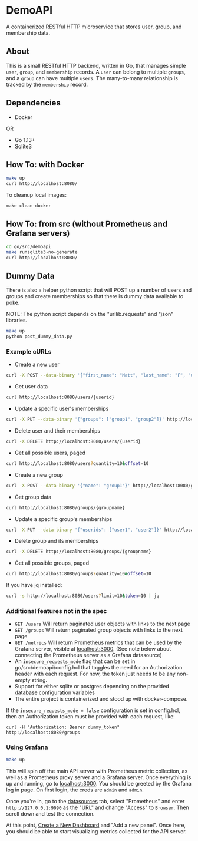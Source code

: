 # DemoAPI

A containerized RESTful HTTP microservice that stores user, group, and
membership data.


## About

This is a small RESTful HTTP backend, written in Go, that manages simple
`user`, `group`, and `membership` records. A `user` can belong to multiple
`groups`, and a `group` can have multiple `users`. The many-to-many
relationship is tracked by the `membership` record.


## Dependencies

- Docker

OR

- Go 1.13+
- Sqlite3


## How To: with Docker

```sh
make up
curl http://localhost:8080/
```

To cleanup local images:

```
make clean-docker
```


## How To: from src (without Prometheus and Grafana servers)

```sh
cd go/src/demoapi
make runsqlite3-no-generate
curl http://localhost:8080/
```


## Dummy Data

There is also a helper python script that will POST up a number of users and
groups and create memberships so that there is dummy data available to poke.

NOTE: The python script depends on the "urllib.requests" and "json" libraries.

```sh
make up
python post_dummy_data.py
```


### Example cURLs

- Create a new user
```sh
curl -X POST --data-binary '{"first_name": "Matt", "last_name": "F", "userid": "mattf", "groups": ["nasa"]}' http://localhost:8080/users
```

- Get user data
```sh
curl http://localhost:8080/users/{userid}
```

- Update a specific user's memberships
```sh
curl -X PUT --data-binary '{"groups": ["group1", "group2"]}' http://localhost:8080/users/user1
```

- Delete user and their memberships
```sh
curl -X DELETE http://localhost:8080/users/{userid}
```

- Get all possible users, paged
```sh
curl http://localhost:8080/users?quantity=10&offset=10
```

- Create a new group
```sh
curl -X POST --data-binary '{"name": "group1"}' http://localhost:8080/groups
```

- Get group data
```sh
curl http://localhost:8080/groups/{groupname}
```

- Update a specific group's memberships
```sh
curl -X PUT --data-binary '{"userids": ["user1", "user2"]}' http://localhost:8080/groups/group1
```

- Delete group and its memberships
```sh
curl -X DELETE http://localhost:8080/groups/{groupname}
```

- Get all possible groups, paged
```sh
curl http://localhost:8080/groups?quantity=10&offset=10
```

If you have jq installed:
```sh
curl -s http://localhost:8080/users?limit=10&token=10 | jq
```


### Additional features not in the spec

- `GET /users`
  Will return paginated user objects with links to the next page
- `GET /groups`
  Will return paginated group objects with links to the next page
- `GET /metrics`
  Will return Prometheus metrics that can be used by the Grafana server,
  visible at [localhost:3000](http://localhost:3000). (See note below about
  connecting the Prometheus server as a Grafana datasource)
- An `insecure_requests_mode` flag that can be set in go/src/demoapi/config.hcl
  that toggles the need for an Authorization header with each request. For now,
  the token just needs to be any non-empty string.
- Support for either sqlite or postgres depending on the provided database
  configuration variables
- The entire project is containerized and stood up with docker-compose.

If the `insecure_requests_mode = false` configuration is set in config.hcl,
then an Authorization token must be provided with each request, like:

```
curl -H "Authorization: Bearer dummy_token" http://localhost:8080/groups
```


### Using Grafana

```sh
make up
```

This will spin off the main API server with Prometheus metric collection, as
well as a Prometheus proxy server and a Grafana server. Once everything is up
and running, go to [localhost:3000](http://localhost:3000). You should be
greeted by the Grafana log in page. On first login, the creds are `admin` and
`admin`.

Once you're in, go to the [datasources](http://localhost:3000/datasources) tab,
select "Prometheus" and enter `http://127.0.0.1:9090` as the "URL" and change
"Access" to `Browser`. Then scroll down and test the connection.

At this point, [Create a New Dashboard](http://localhost:3000/dashboard/new)
and "Add a new panel". Once here, you should be able to start visualizing
metrics collected for the API server.
